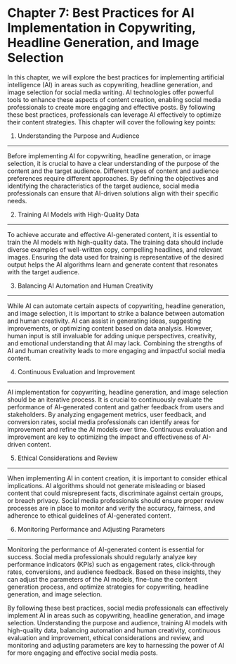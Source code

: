 Chapter 7: Best Practices for AI Implementation in Copywriting, Headline Generation, and Image Selection
========================================================================================================

In this chapter, we will explore the best practices for implementing artificial intelligence (AI) in areas such as copywriting, headline generation, and image selection for social media writing. AI technologies offer powerful tools to enhance these aspects of content creation, enabling social media professionals to create more engaging and effective posts. By following these best practices, professionals can leverage AI effectively to optimize their content strategies. This chapter will cover the following key points:

1. Understanding the Purpose and Audience
-----------------------------------------

Before implementing AI for copywriting, headline generation, or image selection, it is crucial to have a clear understanding of the purpose of the content and the target audience. Different types of content and audience preferences require different approaches. By defining the objectives and identifying the characteristics of the target audience, social media professionals can ensure that AI-driven solutions align with their specific needs.

2. Training AI Models with High-Quality Data
--------------------------------------------

To achieve accurate and effective AI-generated content, it is essential to train the AI models with high-quality data. The training data should include diverse examples of well-written copy, compelling headlines, and relevant images. Ensuring the data used for training is representative of the desired output helps the AI algorithms learn and generate content that resonates with the target audience.

3. Balancing AI Automation and Human Creativity
-----------------------------------------------

While AI can automate certain aspects of copywriting, headline generation, and image selection, it is important to strike a balance between automation and human creativity. AI can assist in generating ideas, suggesting improvements, or optimizing content based on data analysis. However, human input is still invaluable for adding unique perspectives, creativity, and emotional understanding that AI may lack. Combining the strengths of AI and human creativity leads to more engaging and impactful social media content.

4. Continuous Evaluation and Improvement
----------------------------------------

AI implementation for copywriting, headline generation, and image selection should be an iterative process. It is crucial to continuously evaluate the performance of AI-generated content and gather feedback from users and stakeholders. By analyzing engagement metrics, user feedback, and conversion rates, social media professionals can identify areas for improvement and refine the AI models over time. Continuous evaluation and improvement are key to optimizing the impact and effectiveness of AI-driven content.

5. Ethical Considerations and Review
------------------------------------

When implementing AI in content creation, it is important to consider ethical implications. AI algorithms should not generate misleading or biased content that could misrepresent facts, discriminate against certain groups, or breach privacy. Social media professionals should ensure proper review processes are in place to monitor and verify the accuracy, fairness, and adherence to ethical guidelines of AI-generated content.

6. Monitoring Performance and Adjusting Parameters
--------------------------------------------------

Monitoring the performance of AI-generated content is essential for success. Social media professionals should regularly analyze key performance indicators (KPIs) such as engagement rates, click-through rates, conversions, and audience feedback. Based on these insights, they can adjust the parameters of the AI models, fine-tune the content generation process, and optimize strategies for copywriting, headline generation, and image selection.

By following these best practices, social media professionals can effectively implement AI in areas such as copywriting, headline generation, and image selection. Understanding the purpose and audience, training AI models with high-quality data, balancing automation and human creativity, continuous evaluation and improvement, ethical considerations and review, and monitoring and adjusting parameters are key to harnessing the power of AI for more engaging and effective social media posts.
